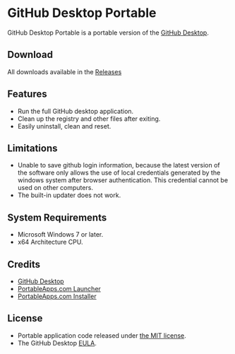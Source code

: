 # GitHub Desktop Portable
GitHub Desktop Portable is a portable version of the [GitHub Desktop](https://desktop.github.com/).

## Download
All downloads available in the [Releases](https://github.com/gek64/GitHubDesktopPortable/releases)

## Features
* Run the full GitHub desktop application.
* Clean up the registry and other files after exiting.
* Easily uninstall, clean and reset.

## Limitations
* Unable to save github login information, because the latest version of the software only allows the use of local credentials generated by the windows system after browser authentication. This credential cannot be used on other computers.
* The built-in updater does not work.

## System Requirements
* Microsoft Windows 7 or later.
* x64 Architecture CPU.

## Credits
* [GitHub Desktop](https://desktop.github.com/)
* [PortableApps.com Launcher](https://portableapps.com/apps/development/portableapps.com_launcher)
* [PortableApps.com Installer](https://portableapps.com/apps/development/portableapps.com_installer)

## License
* Portable application code released under [the MIT license](https://github.com/gek64/GitHubDesktopPortable/raw/main/LICENSE).
* The GitHub Desktop [EULA](https://desktop.github.com/eula/).
